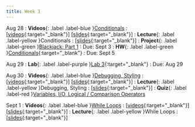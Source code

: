 ```yaml
---
title: Week 3
---
```


Aug 28
: **Videos**{: .label .label-blue }[Conditionals](https://edstem.org/us/courses/41289/lessons/70840)
  : \[[videos](https://www.youtube.com/playlist?list=PLWGqLlpet_GQ4EM432WkJrzhMYrCNrcDu){:target="_blank"}\] \[[slides](https://docs.google.com/presentation/d/1VATDJAqaeJSfF0K_eH5RBPAD1HwYRGYO3kPkjWmZXZA){:target="_blank"}\]
: **Lecture**{: .label .label-yellow }Conditionals
  : \[[slides](https://docs.google.com/presentation/d/1WhLN9NENNznXfmnTU8UToRxlYyZNCKD81a1BwI8w-_k){:target="_blank"}\]
: **Project**{: .label .label-green }[Blackjack: Part 1](https://edstem.org/us/courses/41289/lessons/73250)
  : Due: Sept 3
: **HW**{: .label .label-green }[Conditionals](https://edstem.org/us/courses/41289/lessons/74110){:target="_blank"}
  : Due: Sept 5

Aug 29
: **Lab**{: .label .label-purple }[Lab 3](https://edstem.org/us/courses/41289/lessons/74365){:target="_blank"}
  : Due: Aug 29

Aug 30
: **Videos**{: .label .label-blue }[Debugging, Styling](https://edstem.org/us/courses/41289/lessons/70972)
  : \[[videos](https://www.youtube.com/playlist?list=PLWGqLlpet_GSptVem4I4CvTylQFSkGlCz){:target="_blank"}\] \[[slides](https://docs.google.com/presentation/d/1V2f-yjT5Ccg3Q5h-kFLBdIptEFL_dNzJdQxgN_2Ew3g){:target="_blank"}\]
: **Lecture**{: .label .label-yellow }Debugging, Styling
  : \[[slides](https://docs.google.com/presentation/d/18nryGfjr0VpjyG7bRd1ddMrQpigKsyFA3_hO9Sm1Rtg){:target="_blank"}\]
: **Quiz**{: .label .label-red }[Variables, I/O, Logical / Comparison Operators](https://edstem.org/us/courses/41289/lessons/73674)

Sept 1
: **Videos**{: .label .label-blue }[While Loops](https://edstem.org/us/courses/41289/lessons/70869)
  : \[[videos](https://www.youtube.com/playlist?list=PLWGqLlpet_GR2UaaHiTk7NwXcMHwsDfFt){:target="_blank"}\] \[[slides](https://docs.google.com/presentation/d/1RQE3JzxIXqQgx4u5scyKDrnmRqrD3ZWhzNR1NJnAlKQ){:target="_blank"}\]
: **Lecture**{: .label .label-yellow }While Loops
  : \[[slides](https://docs.google.com/presentation/d/1T77aD649EUnTxN_1fVZiGOU3haRkjZ3UwSmUWFvhKwI/edit){:target="_blank"}\]
